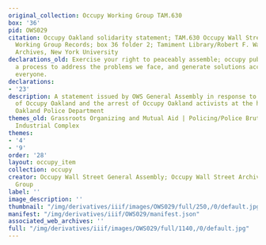 ```yaml
---
original_collection: Occupy Working Group TAM.630
box: '36'
pid: OWS029
citation: Occupy Oakland solidarity statement; TAM.630 Occupy Wall Street Archives
  Working Group Records; box 36 folder 2; Tamiment Library/Robert F. Wagner Labor
  Archives, New York University
declarations_old: Exercise your right to peaceably assemble; occupy public space;  create
  a process to address the problems we face, and generate solutions accessible to
  everyone.
declarations:
- '23'
description: A statement issued by OWS General Assembly in response to the destruction
  of Occupy Oakland and the arrest of Occupy Oakland activists at the hands of the
  Oakland Police Department
themes_old: Grassroots Organizing and Mutual Aid | Policing/Police Brutality, Prison
  Industrial Complex
themes:
- '4'
- '9'
order: '28'
layout: occupy_item
collection: occupy
creator: Occupy Wall Street General Assembly; Occupy Wall Street Archives Working
  Group
label: ''
image_description: ''
thumbnail: "/img/derivatives/iiif/images/OWS029/full/250,/0/default.jpg"
manifest: "/img/derivatives/iiif/OWS029/manifest.json"
associated_web_archives: ''
full: "/img/derivatives/iiif/images/OWS029/full/1140,/0/default.jpg"
---
```


